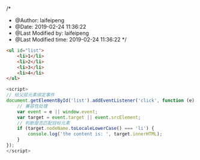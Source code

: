 /*
 * @Author: laifeipeng 
 * @Date: 2019-02-24 11:36:22 
 * @Last Modified by:   laifeipeng 
 * @Last Modified time: 2019-02-24 11:36:22 
 */
 
```html
<ul id="list">
    <li>1</li>
    <li>2</li>
    <li>3</li>
    <li>4</li>
</ul>
```

```js        
<script>
// 给父层元素绑定事件
document.getElementById('list').addEventListener('click', function (e) {
    // 兼容性处理
    var event = e || window.event;
    var target = event.target || event.srcElement;
    // 判断是否匹配目标元素
    if (target.nodeName.toLocaleLowerCase() === 'li') {
        console.log('the content is: ', target.innerHTML);
    }
});
</script>
```